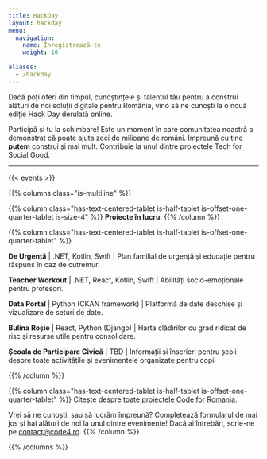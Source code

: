 ```yaml
---
title: HackDay
layout: hackday
menu:
  navigation:
    name: Înregistrează-te
    weight: 10

aliases:
  - /hackday
---
```


Dacă poți oferi din timpul, cunoștințele și talentul tău pentru a construi alături de noi soluții digitale pentru România, vino să ne cunoști la o nouă ediție Hack Day derulată online.

Participă și tu la schimbare! Este un moment în care comunitatea noastră a demonstrat că poate ajuta zeci de milioane de români. Împreună cu tine **putem** construi și mai mult. Contribuie la unul dintre proiectele Tech for Social Good.

---

{{< events >}}

{{% columns class="is-multiline" %}}

{{% column class="has-text-centered-tablet is-half-tablet is-offset-one-quarter-tablet is-size-4" %}}
**Proiecte în lucru**:
{{% /column %}}

{{% column class="has-text-centered-tablet is-half-tablet is-offset-one-quarter-tablet" %}}

**De Urgență** | .NET, Kotlin, Swift | Plan familial de urgență și educație pentru răspuns în caz de cutremur.

**Teacher Workout** | .NET, React, Kotlin, Swift | Abilități socio-emoționale pentru profesori.

**Data Portal** | Python (CKAN framework) | Platformă de date deschise și vizualizare de seturi de date.

**Bulina Roșie** | React, Python (Django) | Harta clădirilor cu grad ridicat de risc și resurse utile pentru consolidare.

**Școala de Participare Civică** | TBD | Informații și înscrieri pentru școli despre toate activitățile și evenimentele organizate pentru copii


{{% /column %}}

{{% column class="has-text-centered-tablet is-half-tablet is-offset-one-quarter-tablet" %}}
Citește despre [toate proiectele Code for Romania](https://code4.ro/ro/putem).

Vrei să ne cunoști, sau să lucrăm împreună? Completează formularul de mai jos și hai alături de noi la unul dintre evenimente! Dacă ai întrebări, scrie-ne pe [contact@code4.ro](mailto:contact@code4.ro).
{{% /column %}}

{{% /columns %}}

